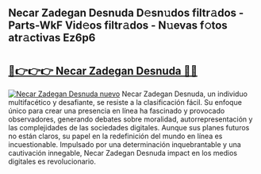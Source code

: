 ## Necar Zadegan Desnuda D𝚎sn𝚞dos filtr𝚊dos - Parts-WkF Vid𝚎os filtr𝚊dos - N𝚞evas f𝚘tos atr𝚊ctivas Ez6p6

# <h2><a href="http://mb4119j.tromn.icu/?c=Necar+Zadegan+Desnuda">🔗👉👉👉 Necar Zadegan Desnuda 🔗🔗</a></h2>

[![Necar Zadegan Desnuda nuevo](https://i.imgur.com/pEAQMta.gif)](http://mb4119j.tromn.icu/?c=Necar+Zadegan+Desnuda)
Necar Zadegan Desnuda, un individuo multifacético y desafiante, se resiste a la clasificación fácil. Su enfoque único para crear una presencia en línea ha fascinado y provocado observadores, generando debates sobre moralidad, autorrepresentación y las complejidades de las sociedades digitales. Aunque sus planes futuros no están claros, su papel en la redefinición del mundo en línea es incuestionable. Impulsado por una determinación inquebrantable y una cautivación innegable, Necar Zadegan Desnuda impact en los medios digitales es revolucionario.
